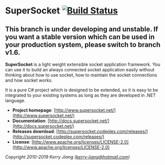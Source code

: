 # SuperSocket  [![Build Status](https://travis-ci.org/kerryjiang/SuperSocket.svg?branch=v2.0)](https://travis-ci.org/kerryjiang/SuperSocket)

## This branch is under developing and unstable. If you want a stable version which can be used in your production system, please switch to branch v1.6. ##

**SuperSocket** is a light weight extensible socket application framework.
You can use it to build an always connected socket application easily without thinking about how to use socket, how to maintain the socket connections and how socket works.

It is a pure C# project which is designed to be extended, so it is easy to be integrated to your existing systems as long as they are developed in .NET language.


- **Project homepage**:		[http://www.supersocket.net/](http://www.supersocket.net/)
- **Documentation**:		[http://docs.supersocket.net/](http://docs.supersocket.net/)
- **Releases download**:	[http://supersocket.codeplex.com/releases/](http://supersocket.codeplex.com/releases/)
- **License**: 				[http://www.apache.org/licenses/LICENSE-2.0](http://www.apache.org/licenses/LICENSE-2.0)


*Copyright 2010-2019 Kerry Jiang (kerry-jiang@hotmail.com)*